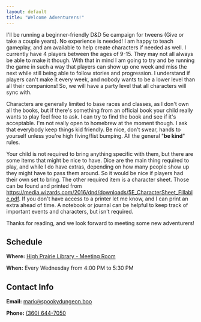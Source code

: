 ```yaml
---
layout: default
title: "Welcome Adventurers!"
---
```


I'll be running a beginner-friendly D&D 5e campaign for tweens (Give or take a couple years). No experience is needed! I am happy to teach gameplay, and am available to help create characters if needed as well. I currently have 4 players between the ages of 9-15. They may not all always be able to make it though. With that in mind I am going to try and be running the game in such a way that players can show up one week and miss the next while still being able to follow stories and progression. I understand if players can't make it every week, and nobody wants to be a lower level than all their companions! So, we will have a party level that all characters will sync with. 

Characters are generally limited to base races and classes, as I don't own all the books, but if there's something from an official book your child really wants to play feel free to ask. I can try to find the book and see if it's acceptable. I'm not really open to homebrew at the moment though. I ask that everybody keep things kid friendly. Be nice, don't swear, hands to yourself unless you're high fiving/fist bumping. All the general "**be kind**" rules. 

Your child is not required to bring anything specific with them, but there are some items that might be nice to have. Dice are the main thing required to play, and while I do have extras, depending on how many people show up they might have to pass them around. So it would be nice if players had their own set to bring. The other required item is a character sheet. Those can be found and printed from <a href="https://media.wizards.com/2016/dnd/downloads/5E_CharacterSheet_Fillable.pdf" target="_blank">https://media.wizards.com/2016/dnd/downloads/5E_CharacterSheet_Fillable.pdf</a>. If you don't have access to a printer let me know, and I can print an extra ahead of time. A notebook or journal can be helpful to keep track of important events and characters, but isn't required.

Thanks for reading, and we look forward to meeting some new adventurers!


##  Schedule
<div class="box">
  <p><strong>Where:</strong> 
    <a href="https://www.google.com/maps/place/7035+Meridian+Rd,+Peyton,+CO+80831" target="_blank">
      High Prairie Library - Meeting Room
    </a>
  </p>
  <p><strong>When:</strong> Every Wednesday from 4:00 PM to 5:30 PM</p>
</div>



##  Contact Info
<div class="box">
<p><strong>Email:</strong> <a href="mailto:mark@spookydungeon.boo">mark@spookydungeon.boo</a></p>
<p><strong>Phone:</strong> <a href="tel:13606447050">(360) 644-7050</a></p>
</div>



